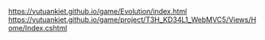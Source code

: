 https://vutuankiet.github.io/game/Evolution/index.html
https://vutuankiet.github.io/game/project/T3H_KD34L1_WebMVC5/Views/Home/Index.cshtml
